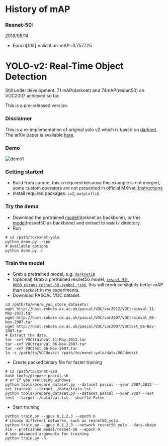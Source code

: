 # History of mAP

### Resnet-50:
2018/06/14 
- Epoch[105] Validation-mAP=0.757725

# YOLO-v2: Real-Time Object Detection

Still under development. 71 mAP(darknet) and 74mAP(resnet50) on VOC2007 achieved so far.

This is a pre-released version.

### Disclaimer
This is a re-implementation of original yolo v2 which is based on [darknet](https://github.com/pjreddie/darknet).
The arXiv paper is available [here](https://arxiv.org/pdf/1612.08242.pdf).

### Demo

![demo1](https://user-images.githubusercontent.com/3307514/28980832-29bb0262-7904-11e7-83e3-a5fec65e0c70.png)

### Getting started
- Build from source, this is required because this example is not merged, some
custom operators are not presented in official MXNet. [Instructions](http://mxnet.io/get_started/install.html)
- Install required packages: `cv2`, `matplotlib`

### Try the demo
- Download the pretrained [model](https://github.com/zhreshold/mxnet-yolo/releases/download/0.1-alpha/yolo2_darknet19_416_pascalvoc0712_trainval.zip)(darknet as backbone), or this [model](https://github.com/zhreshold/mxnet-yolo/releases/download/v0.2.0/yolo2_resnet50_voc0712_trainval.tar.gz)(resnet50 as backbone) and extract to `model/` directory.
- Run
```
# cd /path/to/mxnet-yolo
python demo.py --cpu
# available options
python demo.py -h
```

### Train the model
- Grab a pretrained model, e.g. [`darknet19`](https://github.com/zhreshold/mxnet-yolo/releases/download/0.1-alpha/darknet19_416_ILSVRC2012.zip)
- (optional) Grab a pretrained resnet50 model, [`resnet-50-0000.params`](http://data.dmlc.ml/models/imagenet/resnet/50-layers/resnet-50-0000.params),[`resnet-50-symbol.json`](http://data.dmlc.ml/models/imagenet/resnet/50-layers/resnet-50-symbol.json), this will produce slightly better mAP than `darknet` in my experiments.
- Download PASCAL VOC dataset.
```
cd /path/to/where_you_store_datasets/
wget http://host.robots.ox.ac.uk/pascal/VOC/voc2012/VOCtrainval_11-May-2012.tar
wget http://host.robots.ox.ac.uk/pascal/VOC/voc2007/VOCtrainval_06-Nov-2007.tar
wget http://host.robots.ox.ac.uk/pascal/VOC/voc2007/VOCtest_06-Nov-2007.tar
# Extract the data.
tar -xvf VOCtrainval_11-May-2012.tar
tar -xvf VOCtrainval_06-Nov-2007.tar
tar -xvf VOCtest_06-Nov-2007.tar
ln -s /path/to/VOCdevkit /path/to/mxnet-yolo/data/VOCdevkit
```
- Create packed binary file for faster training
```
# cd /path/to/mxnet-ssd
bash tools/prepare_pascal.sh
# or if you are using windows
python tools/prepare_dataset.py --dataset pascal --year 2007,2012 --set trainval --target ./data/train.lst
python tools/prepare_dataset.py --dataset pascal --year 2007 --set test --target ./data/val.lst --shuffle False
```
- Start training
```
python train.py --gpus 0,1,2,3 --epoch 0
# choose different networks, such as resnet50_yolo
python train.py --gpus 0,1,2,3 --network resnet50_yolo --data-shape 416 --pretrained model/resnet-50 --epoch 0
# see advanced arguments for training
python train.py -h
```
